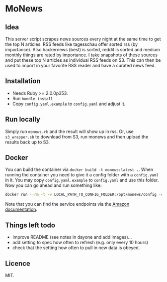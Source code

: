 # MoNews

## Idea
This server script scrapes news sources every night at the same time to get the top N articles. RSS feeds like tagesschau offer sorted rss (by importance). Also hackernews (best) is sorted, reddit is sorted and medium monthly things are rated by importance.
I take snapshots of these sources and put these top N articles as individual RSS feeds on S3.
This can then be used to import in your favorite RSS reader and have a curated news feed.

## Installation

* Needs Ruby >= 2.0.0p353.
* Run `bundle install`
* Copy `config.yaml.example` to `config.yaml` and adjust it.

## Run locally

Simply run `monews.rb` and the result will show up in rss. Or, use `s3_wrapper.sh` to download from S3, run monews and then upload the results back up to S3.

## Docker

You can build the container via `docker build -t monews:latest .`. When running the container you need to give it a config folder with a `config.yaml` in it. You may copy `config.yaml.example` to `config.yaml` and use this folder. Now you can go ahead and run something like:

```bash
docker run --rm -t -v LOCAL_PATH_TO_CONFIG_FOLDER:/opt/monews/config -e "AWS_ACCESS_KEY_ID=..." -e "AWS_SECRET_ACCESS_KEY=..." -e "EC2_URL=https://END-POINT" monews:latest
```

Note that you can find the service endpoints via the [Amazon documentation](http://docs.aws.amazon.com/general/latest/gr/rande.html#ec2_region).

## Things left todo

* Improve README (see notes in dayone and add images)...
* add setting to spec how often to refresh (e.g. only every 10 hours)
* check that the setting how often to pull in new data is obeyed.

## Licence

MIT.